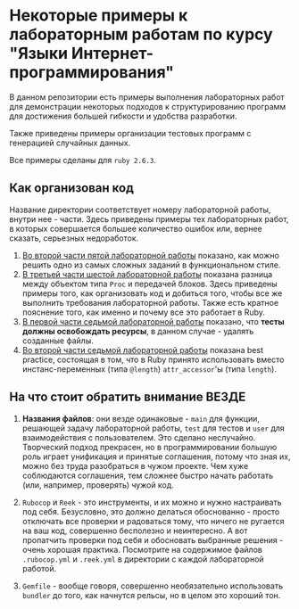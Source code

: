 # Некоторые примеры к лабораторным работам по курсу "Языки Интернет-программирования"

В данном репозитории есть примеры выполнения лабораторных работ для демонстрации некоторых подходов к структурированию программ для достижения большей гибкости и удобства разработки.

Также приведены примеры организации тестовых программ с генерацией случайных данных.

Все примеры сделаны для `ruby 2.6.3`.

## Как организован код

Название директории соответствует номеру лабораторной работы, внутри нее - части. Здесь приведены примеры тех лабораторных работ, в которых совершается большее количество ошибок или, вернее сказать, серьезных недоработок.

1. [Во второй части пятой лабораторной работы](5/5_2_cypher) показано, как можно решить одно из самых сложных заданий в функциональном стиле.
2. [В третьей части шестой лабораторной работы](6/6_3_neibr) показана разница между объектом типа `Proc` и передачей блоков. Здесь приведены примеры того, как организовать код и добиться того, чтобы все же выполнить требования лабораторной работы. Также есть кратное пояснение того, как именно и почему все это работает в Ruby.
3. [В первой части седьмой лабораторной работы](7/7_1_files) показано, что **тесты должны освобождать ресурсы**, в данном случае - удалять созданные файлы.
4. [Во второй части седьмой лабораторной работы](7/7_2_OOP) показана best practice, состоящая в том, что в Ruby принято использовать вместо инстанс-переменных (типа `@length`) `attr_accessor`'ы (типа `length`).

## На что стоит обратить внимание ВЕЗДЕ

1. **Названия файлов**: они везде одинаковые - `main` для функции, решающей задачу лабораторной работы, `test` для тестов и `user` для взаимодействия с пользователем. Это сделано неслучайно. Творческий подход прекрасен, но в программировании большую роль играет унификация и принятые соглашения, потому что зная их, можно без труда разобраться в чужом проекте. Чем хуже соблюдаются соглашения, тем сложнее быстро начать работать (или, например, проверять) чужой код.

2. `Rubocop` и `Reek` - это инструменты, и их можно и нужно настраивать под себя. Безусловно, это должно делаться обоснованно - просто отключать все проверки и радоваться тому, что ничего не ругается на ваш код, совершенно бесполезно и неинтересно. А вот пропатчить проверки под себя и обосновать выбранные решения - очень хорошая практика. Посмотрите на содержимое файлов `.rubocop.yml` и `.reek.yml` в директории с каждой лабораторной работой.

3. `Gemfile` - вообще говоря, совершенно необязательно использовать `bundler` до того, как начнутся рельсы, но в целом это хороший тон.
